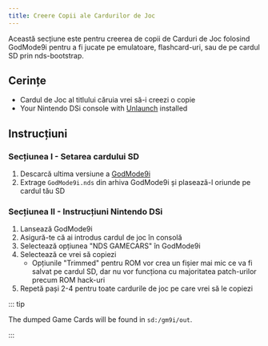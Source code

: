 ```yaml
---
title: Creere Copii ale Cardurilor de Joc
---
```


Această secțiune este pentru creerea de copii de Carduri de Joc folosind GodMode9i pentru a fi jucate pe emulatoare, flashcard-uri, sau de pe cardul SD prin nds-bootstrap.

## Cerințe
- Cardul de Joc al titlului căruia vrei să-i creezi o copie
- Your Nintendo DSi console with [Unlaunch](installing-unlaunch.html) installed

## Instrucțiuni
### Secțiunea I - Setarea cardului SD

1. Descarcă ultima versiune a [GodMode9i](https://github.com/DS-Homebrew/GodMode9i/releases)
1. Extrage `GodMode9i.nds` din arhiva GodMode9i și plasează-l oriunde pe cardul tău SD

### Secțiunea II - Instrucțiuni Nintendo DSi
1. Lansează GodMode9i
1. Asigură-te că ai introdus cardul de joc în consolă
1. Selectează opțiunea "NDS GAMECARS" în GodMode9i
1. Selectează ce vrei să copiezi
    - Opțiunile "Trimmed" pentru ROM vor crea un fișier mai mic ce va fi salvat pe cardul SD, dar nu vor funcționa cu majoritatea patch-urilor precum ROM hack-uri
1. Repetă pași 2-4 pentru toate cardurile de joc pe care vrei să le copiezi

::: tip

The dumped Game Cards will be found in `sd:/gm9i/out`.

:::
